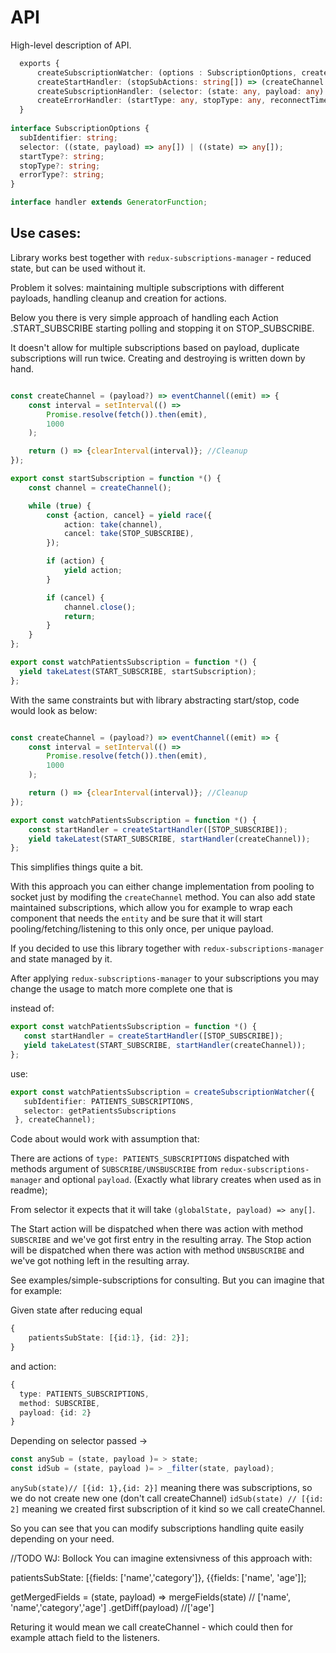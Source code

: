 # API

High-level description of API.

```typescript
  exports {
      createSubscriptionWatcher: (options : SubscriptionOptions, createChannel) => handler;
      createStartHandler: (stopSubActions: string[]) => (createChannel: any) => handler
      createSubscriptionHandler: (selector: (state: any, payload: any) => handler
      createErrorHandler: (startType: any, stopType: any, reconnectTimeout?: number) => handler
  }
      
interface SubscriptionOptions {
  subIdentifier: string;
  selector: ((state, payload) => any[]) | ((state) => any[]);
  startType?: string;
  stopType?: string;
  errorType?: string;
}

interface handler extends GeneratorFunction;
```

## Use cases:

Library works best together with `redux-subscriptions-manager` - reduced state, but can be used without it.

Problem it solves: maintaining multiple subscriptions with different payloads, handling cleanup and creation for actions.

Below you there is very simple approach of handling each Action .START_SUBSCRIBE starting polling and stopping it on STOP_SUBSCRIBE.

It doesn't allow for multiple subscriptions based on payload, duplicate subscriptions will run twice. Creating and destroying is written down by hand.

```typescript

const createChannel = (payload?) => eventChannel((emit) => {
    const interval = setInterval(() =>
        Promise.resolve(fetch()).then(emit),
        1000
    );

    return () => {clearInterval(interval)}; //Cleanup
});

export const startSubscription = function *() {
    const channel = createChannel();

    while (true) {
        const {action, cancel} = yield race({
            action: take(channel),
            cancel: take(STOP_SUBSCRIBE),
        });

        if (action) {
            yield action;
        }

        if (cancel) {
            channel.close();
            return;
        }
    }
};

export const watchPatientsSubscription = function *() {
  yield takeLatest(START_SUBSCRIBE, startSubscription);
};
```

With the same constraints but with library abstracting start/stop, code would look as below:

```typescript

const createChannel = (payload?) => eventChannel((emit) => {
    const interval = setInterval(() =>
        Promise.resolve(fetch()).then(emit),
        1000
    );

    return () => {clearInterval(interval)}; //Cleanup
});

export const watchPatientsSubscription = function *() {
    const startHandler = createStartHandler([STOP_SUBSCRIBE]);
    yield takeLatest(START_SUBSCRIBE, startHandler(createChannel));
};
```

This simplifies things quite a bit.

With this approach you can either change implementation from pooling to socket just by modifing the `createChannel` method.
You can also add state maintained subscriptions, which allow you for example to wrap each component that needs the `entity` and be
sure that it will start pooling/fetching/listening to this only once, per unique payload.

If you decided to use this library together with `redux-subscriptions-manager` and state managed by it.

After applying `redux-subscriptions-manager` to your subscriptions you may change the usage to match more complete one that is
 
instead of:
 ```typescript jsx
export const watchPatientsSubscription = function *() {
    const startHandler = createStartHandler([STOP_SUBSCRIBE]);
    yield takeLatest(START_SUBSCRIBE, startHandler(createChannel));
};
```
 
use:

 ```typescript jsx
export const watchPatientsSubscription = createSubscriptionWatcher({
    subIdentifier: PATIENTS_SUBSCRIPTIONS,
    selector: getPatientsSubscriptions
  }, createChannel);
```

Code about would work with assumption that:

There are actions of `type: PATIENTS_SUBSCRIPTIONS` dispatched with methods argument of
`SUBSCRIBE/UNSBUSCRIBE` from `redux-subscriptions-manager` and optional `payload`.
(Exactly what library creates when used as in readme);

From selector it expects that it will take `(globalState, payload) => any[]`.

The Start action will be dispatched when there was action with method `SUBSCRIBE` and we've got first entry in the resulting array.
The Stop action will be dispatched when there was action with method `UNSBUSCRIBE` and we've got nothing left in the resulting array.

See examples/simple-subscriptions for consulting. But you can imagine that for example:

Given state after reducing equal
```typescript 
{
    patientsSubState: [{id:1}, {id: 2}];
}
```
and action:
```typescript
{
  type: PATIENTS_SUBSCRIPTIONS,
  method: SUBSCRIBE,
  payload: {id: 2}
}
```

Depending on selector passed -> 
```typescript
const anySub = (state, payload )= > state;
const idSub = (state, payload )= > _filter(state, payload);

```

`anySub(state)// [{id: 1},{id: 2}]` meaning there was subscriptions, so we do not create new one (don't call createChannel) 
`idSub(state) // [{id: 2]` meaning we created first subscription of it kind so we call createChannel.

So you can see that you can modify subscriptions handling quite easily depending on your need.



//TODO WJ: Bollock
You can imagine extensivness of this approach with:

patientsSubState: [{fields: ['name','category']}, {{fields: ['name', 'age']];

getMergedFields = (state, payload) => 
mergeFields(state) // ['name', 'name','category','age']
.getDiff(payload) //['age']

Returing it would mean we call createChannel - which could then for example attach field to the listeners.





